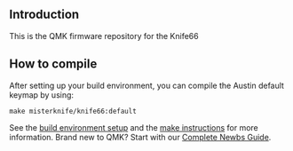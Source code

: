 ## Introduction

This is the QMK firmware repository for the Knife66

## How to compile

After setting up your build environment, you can compile the Austin default keymap by using:

    make misterknife/knife66:default

See the [build environment setup](https://docs.qmk.fm/#/getting_started_build_tools) and the [make instructions](https://docs.qmk.fm/#/getting_started_make_guide) for more information. Brand new to QMK? Start with our [Complete Newbs Guide](https://docs.qmk.fm/#/newbs).
